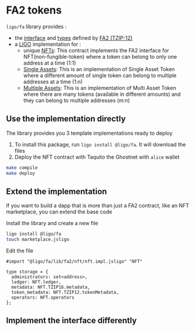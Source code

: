 # FA2 tokens

`ligo/fa` library provides :

- the [interface](./lib/fa2/common/tzip12.interfaces.jsligo) and [types](./lib/fa2/common/tzip12.datatypes.jsligo) defined by [FA2 (TZIP-12)](https://tzip.tezosagora.org/proposal/tzip-12/)
- a [LIGO](https://ligolang.org/) implementation for :
  - unique [NFTs](./lib/fa2/nft/nft.impl.jsligo): This contract implements the FA2 interface for
    NFT(non-fungible-token) where a token can belong to only one address at a time
    (1:1)
  - [Single Assets](./lib/fa2/asset/single_asset.impl.mligo): This is an implementation of
    Single Asset Token where a different amount of single token can belong to multiple
    addresses at a time (1:n)
  - [Multiple Assets](./lib/fa2/asset/multi_asset.impl.mligo): This is an implementation of
    Multi Asset Token where there are many tokens (available in different amounts)
    and they can belong to multiple addresses (m:n)

## Use the implementation directly

The library provides you 3 template implementations ready to deploy

1. To install this package, run `ligo install @ligo/fa`. It will download the files
1. Deploy the NFT contract with Taquito the Ghostnet with `alice` wallet

```bash
make compile
make deploy
```

## Extend the implementation

If you want to build a dapp that is more than just a FA2 contract, like an NFT marketplace, you can extend the base code

Install the library and create a new file

```bash
ligo install @ligo/fa
touch marketplace.jsligo
```

Edit the file

```ligolang
#import "@ligo/fa/lib/fa2/nft/nft.impl.jsligo" "NFT"

type storage = {
  administrators: set<address>,
  ledger: NFT.ledger,
  metadata: NFT.TZIP16.metadata,
  token_metadata: NFT.TZIP12.tokenMetadata,
  operators: NFT.operators
};

```

## Implement the interface differently

